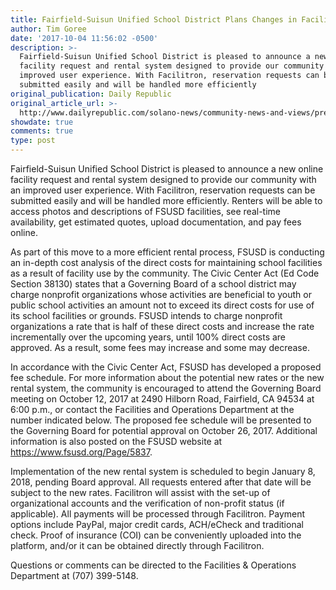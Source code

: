 ```yaml
---
title: Fairfield-Suisun Unified School District Plans Changes in Facility Use Process
author: Tim Goree
date: '2017-10-04 11:56:02 -0500'
description: >-
  Fairfield-Suisun Unified School District is pleased to announce a new online
  facility request and rental system designed to provide our community with an
  improved user experience. With Facilitron, reservation requests can be
  submitted easily and will be handled more efficiently
original_publication: Daily Republic
original_article_url: >-
  http://www.dailyrepublic.com/solano-news/community-news-and-views/press-release-fairfield-suisun-unified-school-district-plans-changes-in-facility-use-process/
showdate: true
comments: true
type: post
---
```

Fairfield-Suisun Unified School District is pleased to announce a new online facility request and rental system designed to provide our community with an improved user experience. With Facilitron, reservation requests can be submitted easily and will be handled more efficiently. Renters will be able to access photos and descriptions of FSUSD facilities, see real-time availability, get estimated quotes, upload documentation, and
pay fees online.

As part of this move to a more efficient rental process, FSUSD is conducting an in-depth cost analysis of the direct costs for maintaining school facilities as a result of facility use by the community. The Civic Center Act (Ed Code Section 38130) states that a Governing Board of a school district may charge nonprofit organizations whose activities are beneficial to youth or public school activities an amount not to exceed its direct costs for use of its school facilities or grounds. FSUSD intends to charge nonprofit organizations a rate that is half of these
direct costs and increase the rate incrementally over the upcoming years, until 100% direct costs are approved. As a result, some fees may increase and some may decrease.

In accordance with the Civic Center Act, FSUSD has developed a proposed fee schedule. For more information about the potential new rates or the new rental system, the community is encouraged to attend the Governing Board meeting on October 12, 2017 at 2490 Hilborn Road, Fairfield, CA 94534 at 6:00 p.m., or contact the Facilities and Operations Department at the number indicated below. The proposed fee schedule will be presented to the Governing Board for potential approval on October 26, 2017. Additional information is also posted on the FSUSD website at https://www.fsusd.org/Page/5837.

Implementation of the new rental system is scheduled to begin January 8, 2018, pending Board approval. All requests entered after that date will be subject to the new rates. Facilitron will assist with the set-up of organizational accounts and the verification of non-profit status (if applicable). All payments will be processed through Facilitron. Payment options include PayPal, major credit cards, ACH/eCheck and traditional check. Proof of insurance (COI) can be conveniently uploaded into the platform, and/or it can be obtained directly through Facilitron.

Questions or comments can be directed to the Facilities & Operations Department at (707) 399-5148.
